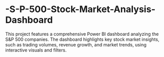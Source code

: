 # -S-P-500-Stock-Market-Analysis-Dashboard
This project features a comprehensive Power BI dashboard analyzing the S&amp;P 500 companies. The dashboard highlights key stock market insights, such as trading volumes, revenue growth, and market trends, using interactive visuals and filters.  
